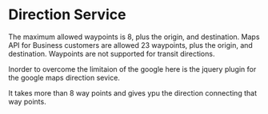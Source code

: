 Direction Service 
================

 The maximum allowed waypoints is 8, plus the origin, and destination. 
 Maps API for Business customers are allowed 23 waypoints, 
 plus the origin, and destination. Waypoints are not supported for transit directions.
 
 Inorder to overcome the limitaion of the google here is the jquery plugin for the google maps 
 direction sevice.
 
 It takes more than 8 way points and gives ypu the direction connecting that way points.
 
 
